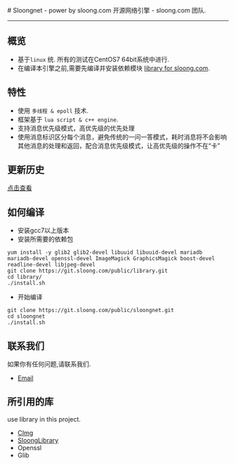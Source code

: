 ﻿﻿﻿﻿# Sloongnet - power by sloong.com开源网络引擎 - sloong.com 团队.***## 概览* 基于`linux` 统. 所有的测试在CentOS7 64bit系统中进行.* 在编译本引擎之前,需要先编译并安装依赖模块 [library for sloong.com](https://git.sloong.com/public/library).## 特性* 使用 `多线程 & epoll` 技术.* 框架基于 `lua script & c++ engine`.* 支持消息优先级模式，高优先级的优先处理* 使用消息标识区分每个消息，避免传统的一问一答模式，耗时消息将不会影响其他消息的处理和返回，配合消息优先级模式，让高优先级的操作不在“卡”## 更新历史[点击查看](https://git.sloong.com/public/sloongnet/src/master/ChangeLog.md)## 如何编译* 安装gcc7以上版本* 安装所需要的依赖包```yum install -y glib2 glib2-devel libuuid libuuid-devel mariadb mariadb-devel openssl-devel ImageMagick GraphicsMagick boost-devel readline-devel libjpeg-devel    git clone https://git.sloong.com/public/library.git    cd library/./install.sh```* 开始编译```git clone https://git.sloong.com/public/sloongnet.git    cd sloongnet    ./install.sh    ```## 联系我们如果你有任何问题,请联系我们.* [Email](wcb@sloong.com)## 所引用的库use library in this project.* [CImg](https://git.sloong.com/wcb/CImg) * [SloongLibrary](https://git.sloong.com/public/library)* Openssl* Glib
